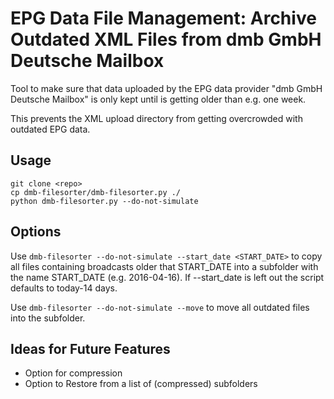 # EPG Data File Management: Archive Outdated XML Files from dmb GmbH Deutsche Mailbox

Tool to make sure that data uploaded by the EPG data provider "dmb GmbH Deutsche Mailbox" is only kept
until is getting older than e.g. one week.

This prevents the XML upload directory from getting overcrowded with outdated EPG data.

## Usage
```
git clone <repo>
cp dmb-filesorter/dmb-filesorter.py ./
python dmb-filesorter.py --do-not-simulate
```

## Options
Use `dmb-filesorter --do-not-simulate --start_date <START_DATE>` to copy all files containing broadcasts older that
START_DATE into a subfolder with the name START_DATE (e.g. 2016-04-16).
If --start_date is left out the script defaults to today-14 days.

Use `dmb-filesorter --do-not-simulate --move` to move all outdated files into the subfolder.


## Ideas for Future Features
- Option for compression
- Option to Restore from a list of (compressed) subfolders
